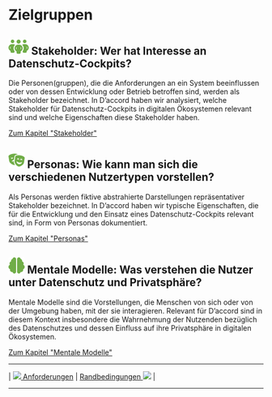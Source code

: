 # Zielgruppen

## **![](../../assets/images/team.svg) Stakeholder:** Wer hat Interesse an Datenschutz-Cockpits?

Die Personen(gruppen), die die Anforderungen an ein System beeinflussen oder von dessen Entwicklung oder Betrieb betroffen sind, werden als Stakeholder bezeichnet. In D’accord haben wir analysiert, welche Stakeholder für Datenschutz-Cockpits in digitalen Ökosystemen relevant sind und welche Eigenschaften diese Stakeholder haben.

[Zum Kapitel "Stakeholder"](<Stakeholder>)

## **![](../../assets/images/masks-theater.svg) Personas:** Wie kann man sich die verschiedenen Nutzertypen vorstellen?

Als Personas werden fiktive abstrahierte Darstellungen repräsentativer Stakeholder bezeichnet. In D’accord haben wir typische Eigenschaften, die für die Entwicklung und den Einsatz eines Datenschutz-Cockpits relevant sind, in Form von Personas dokumentiert.

[Zum Kapitel "Personas"](<Personas>)

## **![](../../assets/images/brain.svg) Mentale Modelle:** Was verstehen die Nutzer unter Datenschutz und Privatsphäre?

Mentale Modelle sind die Vorstellungen, die Menschen von sich oder von der Umgebung haben, mit der sie interagieren. Relevant für D’accord sind in diesem Kontext insbesondere die Wahrnehmung der Nutzenden bezüglich des Datenschutzes und dessen Einfluss auf ihre Privatsphäre in digitalen Ökosystemen.

[Zum Kapitel "Mentale Modelle"](<Mentale Modelle>)

****

| [![](/Daccord/assets/images/backward-solid.svg) Anforderungen](<..>) | [Randbedingungen ![](/Daccord/assets/images/forward-solid.svg)](<../Randbedingungen>) |

****
